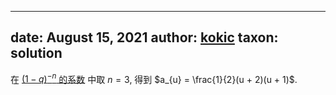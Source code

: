 
---
date: August 15, 2021
author: [kokic](/kokic.md)
taxon: solution
---

在 [$(1-q)^{-n}$ 的系数](/daily-surf/expand-coefficient-000A.md) 中取 $n = 3$, 得到 $a_{u} = \frac{1}{2}(u + 2)(u + 1)$.
